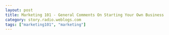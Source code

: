 ```yaml
---
layout: post
title: Marketing 101 - General Comments On Starting Your Own Business
category: story.radio.weblogs.com
tags: ["marketing101", "marketing"]
---
```

<head>
<meta http-equiv="Content-Type" content="text/html; charset=UTF-8">
    <meta http-equiv="Expires" content="Mon, 01 Jan 1990 01:00:00 GMT">
    <title>Marketing 101 : General Comments On Starting Your Own Business</title>
    <style type="text/css">
      body {
        margin-top: 0px;
        margin-left: 0px;
        margin-right: 0px;
        margin-bottom: 0px;
        }

      body, td, p {
        font-family: verdana, sans-serif;
        font-size: 90%;
        }

      h2 { 
        font-family: Verdana, Arial, Helvetica, sans-serif; font-size: 24px; font-weight: bold
        }
      .header {
        font-family: Verdana, Arial, Helvetica, sans-serif; font-size: 40px; font-weight: bold
        }
      .realsmall {
        font-family: Verdana, Arial, Helvetica, sans-serif; font-size: 9px;
        }
      .small {
        font-family: Verdana, Arial, Helvetica, sans-serif; font-size: 10px;
        }
      </style>
    </head>

| 

 |

| ![](http://radio.weblogs.com/0103807/images/trans60x60.gif)  
 | Last updated: 9/2/2002; 8:07:18 AM  
 | ![](http://radio.weblogs.com/0103807/images/trans60x60.gif) |

| ![](http://radio.weblogs.com/0103807/images/trans60x1.gif)  
 | 

<font size="+3"><b><a href="http://radio.weblogs.com/0103807/" style="color:black; text-decoration:none">The FuzzyBlog!</a></b></font>  
_Marketing 101. Consulting 101. PHP Consulting. Random geeky stuff. I Blog Therefore I Am._

<font size="+1"><b>Marketing 101 : General Comments On Starting Your Own Business</b></font>

I ran into this url recently:

> [http://www.inluminent.com/weblog/archives/000008.html#000008](http://www.inluminent.com/weblog/archives/000008.html#000008)&nbsp;  
> (and, no, I didn't have anything to do with his choice of pictures save appreciate them)

And I thought "Ouch!!! Let me give this dude some advice (he's a friend)" so here goes.&nbsp; Since his style was kind of random, I wrote it as if I was responding to an email from him.&nbsp; It just seemed appropriate.&nbsp; My responses start with [SJ] and are indented.

This week has been hell. I've been looking at starting my own business, with a couple of friends, but I feel like its all just going too fast. I make a pretty decent living, but at the same time, don't really enjoy working at the company I work at. It's sort of odd, having a good job at a badly run company. (I work at a company that I have no doubt would be all over [**<font face="Verdana" color="#003366" size="1">fuckedcompany.com</font>**](http://www.fuckedcompany.com/) if we were slightly bigger, or more publicly held).

> [SJ]&nbsp; I'd be very, very careful here.&nbsp; Thanks to the wonders of the media, the business press and the dot com era, we all (heck, myself included) seem to think that a job, any job, has to be infinitely fulfilling or we should bail on it.&nbsp; In a perfect world that might be true.&nbsp; In a bad economic environment, that's just not true -- by a long shot.&nbsp; Right now you need to be glad to just have a job.&nbsp; And a job at even a badly run company is still a job.&nbsp; There are lots and lots of people that would kill for a full time job right now.

Anyways, I've been looking at a bunch of resources for starting your own business like the [**<font face="Verdana" color="#003366" size="1">SBA's website</font>**](http://www.sba.gov/), [**<font face="Verdana" color="#003366" size="1">BusinessTown</font>**](http://www.businesstown.com/) and the [**<font face="Verdana" color="#003366" size="1">ABCs of Small Business</font>**](http://www.abcsmallbiz.com/), but I just don't have enough time to read everything that's available. I have so many questions about the ways to organize your business, how to do things like simple accounting (should have paid more attention in college, shouldn't I have) and other questions that are almost too numerous to name.

> [SJ]&nbsp; You're doing the right thing man -- just blog your concerns and someone in ye 'olde blogosphere is bound to pop up and help address them -- or just the process of blogging them might help.

All of these questions swimming around in my head and at the same time I'm just not sure that I really want to quit my job right now, and start a business with no guarantees of income, some distrust of my potential partners and my own abilites and our dedication. At the same time, it looks like a great time to start the business that we're looking at, because the main players in that realm are probably all worn out from the past 2 years or so of crappy economics, and having run their own businesses full time for the past couple of years. I know we can be successful, but am not sure right now is the right time.

> [SJ]&nbsp; Oh boy!&nbsp; There are so many issues in this one paragraph that I'll need to revert to everyone's favorite item -- the bulleted list.
> 
> - If you have questions about quitting your job, that's a good sign that your "subconscious" or "intutitive" side may be trying to tell you something.&nbsp; Or it could be fear.&nbsp; Do the whole long walk, soul searching thing and try and divine an answer.&nbsp; Bear in mind that we probably still have 12 to 18 months of hard economic times ahead and if you leave your job you may not be able to get another or one as good. 
> - No guarantees of income?&nbsp; Yikes and Double Yikes.&nbsp; I'd strongly encourage you to find out, in advance of product development, if people will pay.&nbsp; Bear in mind that the high tech customer's threshold of pain towards paying is higher than ever and getting higher all the time.&nbsp; Try mocking up the product or service extensively and then put together your pricing and product literature and see if people will buy.&nbsp; See if you offer a 50% discount if they'll sign on the dotted line. 
> - Distrust of your partners?&nbsp; That's a deal breaker for me.&nbsp; Flat out deal breaker.&nbsp; The way I look at it is any startup business becomes a relationship as intimate as a marriage.&nbsp; If not closer.&nbsp; You wouldn't get married to someone you distrusted, would you?&nbsp; Well, perhaps, but raging hormones aside, you probably wouldn't.&nbsp; So, if you accept my thesis on intimacy, why in the world would you get in bed with a partner you didn't trust fully? 
> - Your own abilities.&nbsp; We all suffer from self doubt from time to time and this doesn't scare me in the least.&nbsp; Most of us will rise to the challenge time and time again.&nbsp; Just use the classic engineering problem decomposition approach -- if you can't solve it, solve the part you can and then a bit more and a bit more until you are done. 
> - Dedication?&nbsp; That's a bad thing.&nbsp; Everyone needs to be very, very dedicated in a startup, particularly in a bad economy.&nbsp; That kinda goes without saying.&nbsp; Bear in mind that new businesses are hard and, in the beginning, everyone has to be super dedicated to get it going.&nbsp; That's the whole idea of "sweat equity". 
> - I do agree that, confusingly, down economies are some of the best times to start new businesses.&nbsp; As long as you don't need much in the way of revenues, the fact that everything is SO much cheaper is fantastic.&nbsp; But, while the other players may be worn out, that doesn't mean they are dead in the water -- often times they will fight like demons to preserve what they have.

There just doesn't seem to be enough time in the day to learn everything I want to learn, and still keep up the appearances and efforts that my full time job requires...

> [SJ] There never is.&nbsp; You also need to bear in mind that you have an obligation to the person paying your salary to give them what they pay you for.
> 
> - I'm not saying that you can't or shouldn't start a business on the side but that, even if they are dumb as rocks and running the company badly, they still pay you a salary and you should do a good job for them. 
> - Get really, really aggressive about time management.&nbsp; Most things can be done more quickly than you guess if you try.

I guess I'll just keep grinding away, and keep looking for more information. If you have any good resources for 'why should should be an LLC vs. an S-Corp or C-Corp?' or 'how to form a partnership where everyone doesn't have the same amount of capital to invest?' or 'how to do simple accounting when there aren't any employees but the owners, and they'll all get paid sporadically for 6-12 months?' I'd appreciate your leaving a URL in the comments.

> [SJ] Ah... The old C versus S debate flavored with a touch of LLC.&nbsp; This is an oldie but goodie.&nbsp; Start by surfing over to [www.bizfilings.com](http://www.bizfilings.com) and checking out their stuff on this.&nbsp; It's really excellent.
> 
> - If you are bringing in venture capital or really any investment capital other than your own then you want to do LLC or C, not S. 
> - A C can be converted to an S once and vice versa.&nbsp; 
> - An LLC is a different beast and has to be setup specifically as an LLC. 
> - Investors generally always require preferred, not common stock.&nbsp; An S corp can only have a limited number of investors and a single class of stock so that means its not right when you have investors.&nbsp; 
> - Investors want preferred stock, not common, because in the event of an acquisition, preferred stock has to be settled first, before the common stock.&nbsp; I.e. the investors get paid off before you do. 
> - If not everyone has the same amount of capital to invest but everyone wants equal ownership shares then treat it as if the partners with less funds have a debt to the business that has to be paid off with interest before all their shares vest. <font size="2"></font>

<script src="http://radiocomments.userland.com/comments?u=103807&amp;c=counts" type="text/javascript"></script>[comment&nbsp;[<script type="text/javascript" language="JavaScript">commentCounter ("stories/2002/09/02/marketing101GeneralCommentsOnStartingYourOwnBusiness")</script>]](http://radiocomments.userland.com/comments?u=103807&p=stories%2F2002%2F09%2F02%2Fmarketing101GeneralCommentsOnStartingYourOwnBusiness&link=http%3A%2F%2Fradio.weblogs.com%2F0103807%2Fstories%2F2002%2F09%2F02%2Fmarketing101GeneralCommentsOnStartingYourOwnBusiness.txt "Click here to comment on this page.")

<script language="JavaScript" type="text/javascript"><!--
	var imageUrl = "http://radio.xmlstoragesystem.com/weblogStats/count.gif";
	var imageTag = "<img src=\"" + imageUrl + "?group=radio1&usernum=103807&referer=" + escape (document.referrer) + "\" height=\"1\" width=\"1\">";
	document.write (imageTag);
	//--></script>

 | ![](http://radio.weblogs.com/0103807/images/trans60x1.gif)  
 |
| ![](http://radio.weblogs.com/0103807/images/trans60x60.gif)  
 | Copyright 2002 © The FuzzyStuff  
 | ![](http://radio.weblogs.com/0103807/images/trans60x60.gif)  
 |

